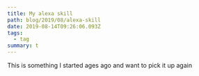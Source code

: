 ```yaml
---
title: My alexa skill
path: blog/2019/08/alexa-skill
date: 2019-08-14T09:26:06.093Z
tags:
  - tag
summary: t
---
```

This is something I started ages ago and want to pick it up again
